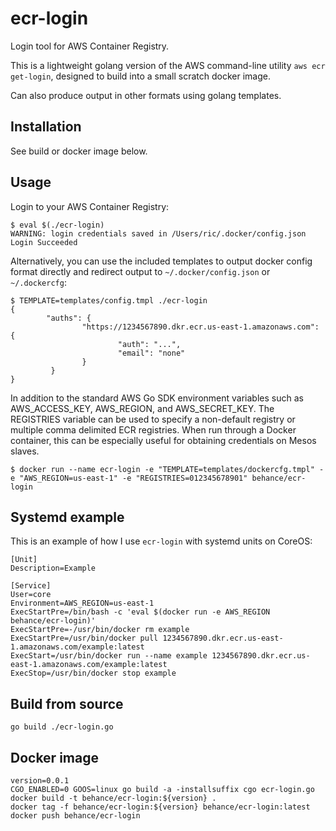 # ecr-login

Login tool for AWS Container Registry.

This is a lightweight golang version of the AWS command-line utility
`aws ecr get-login`, designed to build into a small scratch docker
image.

Can also produce output in other formats using golang templates.

## Installation

See build or docker image below.

## Usage

Login to your AWS Container Registry:

```
$ eval $(./ecr-login)
WARNING: login credentials saved in /Users/ric/.docker/config.json
Login Succeeded
```

Alternatively, you can use the included templates to output docker
config format directly and redirect output to `~/.docker/config.json`
or `~/.dockercfg`:

```
$ TEMPLATE=templates/config.tmpl ./ecr-login
{
        "auths": {
                "https://1234567890.dkr.ecr.us-east-1.amazonaws.com": {
                        "auth": "...",
                        "email": "none"
                }
         }
}
```

In addition to the standard AWS Go SDK environment variables such as AWS_ACCESS_KEY, AWS_REGION, and AWS_SECRET_KEY.  The REGISTRIES variable can be used to specify a non-default registry or multiple comma delimited ECR registries.  When run through a Docker container, this can be especially useful for obtaining credentials on Mesos slaves.

```
$ docker run --name ecr-login -e "TEMPLATE=templates/dockercfg.tmpl" -e "AWS_REGION=us-east-1" -e "REGISTRIES=012345678901" behance/ecr-login
```

## Systemd example

This is an example of how I use `ecr-login` with systemd units on
CoreOS:

```
[Unit]
Description=Example

[Service]
User=core
Environment=AWS_REGION=us-east-1
ExecStartPre=/bin/bash -c 'eval $(docker run -e AWS_REGION behance/ecr-login)'
ExecStartPre=-/usr/bin/docker rm example
ExecStartPre=/usr/bin/docker pull 1234567890.dkr.ecr.us-east-1.amazonaws.com/example:latest
ExecStart=/usr/bin/docker run --name example 1234567890.dkr.ecr.us-east-1.amazonaws.com/example:latest
ExecStop=/usr/bin/docker stop example
```

## Build from source

```
go build ./ecr-login.go
```

## Docker image

```
version=0.0.1
CGO_ENABLED=0 GOOS=linux go build -a -installsuffix cgo ecr-login.go
docker build -t behance/ecr-login:${version} .
docker tag -f behance/ecr-login:${version} behance/ecr-login:latest
docker push behance/ecr-login
```
